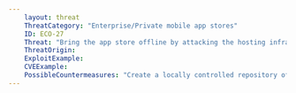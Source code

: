 ```yaml
---
    layout: threat
    ThreatCategory: "Enterprise/Private mobile app stores"
    ID: ECO-27
    Threat: "Bring the app store offline by attacking the hosting infrastructure"
    ThreatOrigin:
    ExploitExample:
    CVEExample:
    PossibleCountermeasures: "Create a locally controlled repository of an application store such as F-Droid https://f-droid.org/wiki/page/Setup_an_FDroid_App_Repo  [^158]"
---
```

